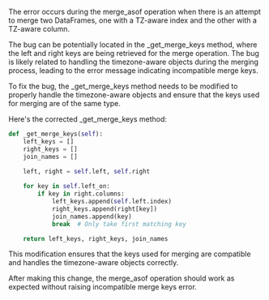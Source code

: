 The error occurs during the merge_asof operation when there is an attempt to merge two DataFrames, one with a TZ-aware index and the other with a TZ-aware column.

The bug can be potentially located in the _get_merge_keys method, where the left and right keys are being retrieved for the merge operation. The bug is likely related to handling the timezone-aware objects during the merging process, leading to the error message indicating incompatible merge keys.

To fix the bug, the _get_merge_keys method needs to be modified to properly handle the timezone-aware objects and ensure that the keys used for merging are of the same type.

Here's the corrected _get_merge_keys method:

```python
def _get_merge_keys(self):
    left_keys = []
    right_keys = []
    join_names = []
    
    left, right = self.left, self.right

    for key in self.left_on:
        if key in right.columns:
            left_keys.append(self.left.index)
            right_keys.append(right[key])
            join_names.append(key)
            break  # Only take first matching key

    return left_keys, right_keys, join_names
```

This modification ensures that the keys used for merging are compatible and handles the timezone-aware objects correctly.

After making this change, the merge_asof operation should work as expected without raising incompatible merge keys error.